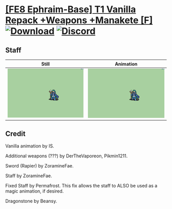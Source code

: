 # [\[FE8 Ephraim-Base\] T1 Vanilla Repack +Weapons +Manakete \[F\]](./) [![Download](https://img.shields.io/badge/Download--red?style=social&logo=github)](https://minhaskamal.github.io/DownGit/#/home?url=https://github.com/Klokinator/FE-Repo/tree/main/Battle%20Animations%2FLords%20-%20Vanilla%20and%20Custom%2F%5BFE8%20Ephraim-Base%5D%20T1%20Vanilla%20Repack%20%2BWeapons%20%2BManakete%20%5BF%5D%2F7.%20Staff%20(Fix)) [![Discord](https://img.shields.io/badge/Discord--blue?style=social&logo=discord)](https://discord.gg/C7VNGnyTPA)

## Staff

| Still | Animation |
| :---: | :-------: |
| ![Staff still](./Staff_000.png) | ![Staff](./Staff.gif) |

## Credit

Vanilla animation by IS.

Additional weapons (???) by DerTheVaporeon, Pikmin1211.

Sword (Rapier) by ZoramineFae.

Staff by ZoramineFae.

Fixed Staff by Permafrost. This fix allows the staff to ALSO be used as a magic animation, if desired.

Dragonstone by Beansy.
